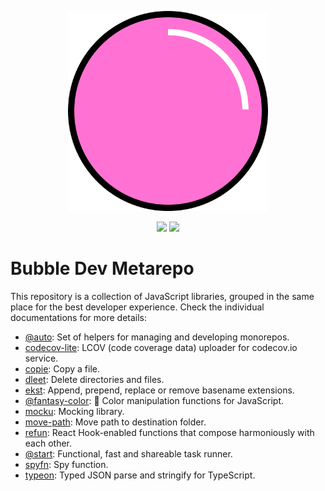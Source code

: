 <p align="center">
  <img src="logo.svg" width="320" height="320"/>
</p>

<p align="center">
  <a href="https://travis-ci.org/bubble-dev/_"><img src="https://flat.badgen.net/travis/bubble-dev/_/master?label=tests"/></a>  <a href="https://codecov.io/github/bubble-dev/_"><img src="https://flat.badgen.net/codecov/c/github/bubble-dev/_/master"/></a>
</p>

# Bubble Dev Metarepo

This repository is a collection of JavaScript libraries, grouped in the same place for the best developer experience. Check the individual documentations for more details:

- [@auto](packages/auto): Set of helpers for managing and developing monorepos.
- [codecov-lite](packages/codecov-lite): LCOV (code coverage data) uploader for codecov.io service.
- [copie](packages/copie): Copy a file.
- [dleet](packages/dleet): Delete directories and files.
- [ekst](packages/ekst): Append, prepend, replace or remove basename extensions.
- [@fantasy-color](packages/fantasy-color): 🌈 Color manipulation functions for JavaScript.
- [mocku](packages/mocku): Mocking library.
- [move-path](packages/move-path): Move path to destination folder.
- [refun](packages/refun): React Hook-enabled functions that compose harmoniously with each other.
- [@start](packages/start): Functional, fast and shareable task runner.
- [spyfn](packages/spyfn): Spy function.
- [typeon](packages/typeon): Typed JSON parse and stringify for TypeScript.
